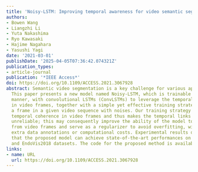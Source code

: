 ```yaml
---
title: 'Noisy-LSTM: Improving temporal awareness for video semantic segmentation'
authors:
- Bowen Wang
- Liangzhi Li
- Yuta Nakashima
- Ryo Kawasaki
- Hajime Nagahara
- Yasushi Yagi
date: '2021-03-01'
publishDate: '2025-04-05T07:36:42.074321Z'
publication_types:
- article-journal
publication: '*IEEE Access*'
doi: https://doi.org/10.1109/ACCESS.2021.3067928
abstract: Semantic video segmentation is a key challenge for various applications.
  This paper presents a new model named Noisy-LSTM, which is trainable in an end-to-end
  manner, with convolutional LSTMs (ConvLSTMs) to leverage the temporal coherence
  in video frames, together with a simple yet effective training strategy that replaces
  a frame in a given video sequence with noises. Our training strategy spoils the
  temporal coherence in video frames and thus makes the temporal links in ConvLSTMs
  unreliable; this may consequently improve the ability of the model to extract features
  from video frames and serve as a regularizer to avoid overfitting, without requiring
  extra data annotations or computational costs. Experimental results demonstrate
  that the proposed model can achieve state-of-the-art performances on both the CityScapes
  and EndoVis2018 datasets. The code for the proposed method is available at https://github.com/wbw520/NoisyLSTM.
links:
- name: URL
  url: https://doi.org/10.1109/ACCESS.2021.3067928
---
```

